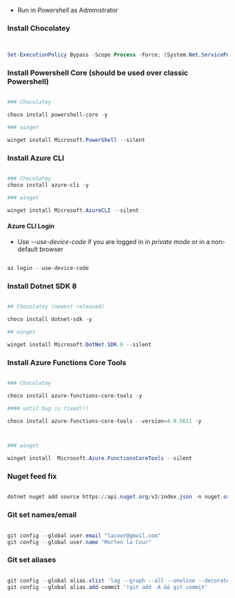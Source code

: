 - Run in *Powershell* as Administrator
### Install Chocolatey

```powershell


Set-ExecutionPolicy Bypass -Scope Process -Force; [System.Net.ServicePointManager]::SecurityProtocol = [System.Net.ServicePointManager]::SecurityProtocol -bor 3072; iex ((New-Object System.Net.WebClient).DownloadString('https://chocolatey.org/install.ps1'))


```

### Install Powershell Core (should be used over classic Powershell)

```powershell

### Chocolatey

choco install powershell-core -y

### winget 

winget install Microsoft.PowerShell --silent

```

### Install Azure CLI

```powershell

### Chocolatey
choco install azure-cli -y

### winget

winget install Microsoft.AzureCLI --silent

```

#### Azure CLI Login

- Use *--use-device-code* if you are logged in in *private mode* or in a non-default browser

```powershell

az login --use-device-code

```

### Install Dotnet SDK 8

```powershell

## Chocolatey (newest released)

choco install dotnet-sdk -y

## winget

winget install Microsoft.DotNet.SDK.8 --silent


```


### Install Azure Functions Core Tools

```powershell

### Chocolatey

choco install azure-functions-core-tools -y

#### until bug is fixed!!!

choco install azure-functions-core-tools --version=4.0.5611 -y



### winget

winget install  Microsoft.Azure.FunctionsCoreTools --silent

```

### Nuget feed fix

```powershell

dotnet nuget add source https://api.nuget.org/v3/index.json -n nuget.org

```

### Git set names/email

```powershell

git config --global user.email "lacour@gmail.com"
git config --global user.name "Morten la Cour"

```

### Git set aliases

```powershell

git config --global alias.xlist 'log --graph --all --oneline --decorate'
git config --global alias.add-commit '!git add -A && git commit'

```